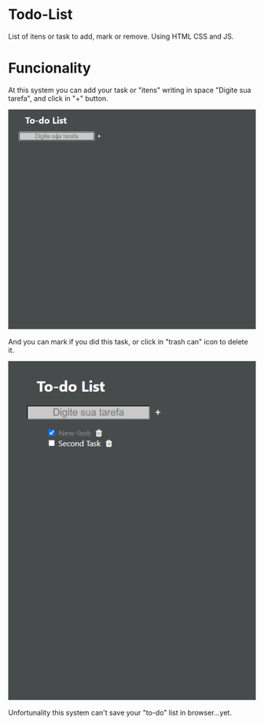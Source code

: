 # Todo-List
List of itens or task to add, mark or remove. Using HTML CSS and JS.

# Funcionality
At this system you can add your task or "itens" writing in space "Digite sua tarefa", and click in "+" button.

<img src="img/Captura de tela 2022-06-30 201026.png">

And you can mark if you did this task, or click in "trash can" icon to delete it.

<img src="img/Captura de tela 2022-06-30 201059.png">

Unfortunality this system can't save your "to-do" list in browser...yet.
